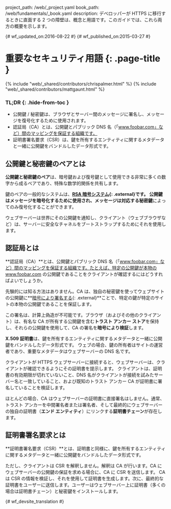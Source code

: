 project_path: /web/_project.yaml
book_path: /web/fundamentals/_book.yaml
description: デベロッパーが HTTPS に移行するときに直面する 2 つの障壁は、概念と用語です。このガイドでは、これら両方の概要を示します。

{# wf_updated_on:2016-08-22 #}
{# wf_published_on:2015-03-27 #}

# 重要なセキュリティ用語 {: .page-title }

{% include "web/_shared/contributors/chrispalmer.html" %}
{% include "web/_shared/contributors/mattgaunt.html" %}
  
### TL;DR {: .hide-from-toc }

* 公開鍵 / 秘密鍵は、ブラウザとサーバー間のメッセージに署名し、メッセージを復号化するために使用されます。
* 認証局（CA）とは、公開鍵とパブリック DNS 名（「www.foobar.com」など）間のマッピングを保証する組織です。
* 証明書署名要求（CSR）は、鍵を所有するエンティティに関するメタデータと一緒に公開鍵をバンドルしたデータ形式です。

##  公開鍵と秘密鍵のペアとは

**公開鍵と秘密鍵のペア**は、暗号鍵および復号鍵として使用できる非常に多くの数字から成るペアであり、特殊な数学的関係を共有します。

鍵のペアの一般的なシステムは、**[RSA 暗号システム](https://en.wikipedia.org/wiki/RSA_(cryptosystem)){: .external}**です。
**公開鍵**はメッセージを暗号化するために使用され、メッセージは対応する**秘密鍵**によってのみ復号化することができます。

ウェブサーバーは世界にその公開鍵を通知し、クライアント（ウェブブラウザなど）は、サーバーに安全なチャネルをブートストラップするためにそれを使用します。



##  認証局とは

**認証局（CA）**とは、公開鍵とパブリック DNS 名（「www.foobar.com」など）間のマッピングを保証する組織です。たとえば、特定の公開鍵が本物の www.foobar.com の公開鍵であることをクライアントが確認するにはどうすればよいでしょうか。


先験的には知る方法はありません。CA は、独自の秘密鍵を使ってウェブサイトの公開鍵に**[暗号により署名する](https://en.wikipedia.org/wiki/RSA_(cryptosystem)#Signing_messages){: .external}**ことで、特定の鍵が特定のサイトの本物の公開鍵であることを保証します。



この署名は、計算上偽造が不可能です。ブラウザ（およびその他のクライアント）は、有名な CA が所有する公開鍵を含む**トラスト アンカー ストア**を保持し、それらの公開鍵を使用して、CA の署名を**暗号により検証**します。




**X.509 証明書**は、鍵を所有するエンティティに関するメタデータと一緒に公開鍵をバンドルしたデータ形式です。
ウェブの場合、鍵の所有者はサイトの運営者であり、重要なメタデータはウェブサーバーの DNS 名です。

クライアントが HTTPS ウェブサーバーに接続すると、ウェブサーバーは、クライアントが確認できるようにその証明書を提示します。
クライアントは、証明書の有効期限が切れていないこと、DNS 名がクライアントが接続を試みたサーバー名と一致していること、および既知のトラスト アンカー CA が証明書に署名していることを検証します。


ほとんどの場合、CA はウェブサーバーの証明書に直接署名はしません。通常、トラスト アンカーを中間署名者または署名者、そして最終的にウェブサーバーの独自の証明書（**エンド エンティティ**）にリンクする**証明書チェーン**が存在します。




##  証明書署名要求とは

**証明書署名要求（CSR）**とは、証明書と同様に、鍵を所有するエンティティに関するメタデータと一緒に公開鍵をバンドルしたデータ形式です。

ただし、クライアントは CSR を解釈しません。解釈は CA が行います。CA にウェブサーバーの公開鍵の保証を求める場合に、CA に CSR を送信します。
CA は CSR の情報を検証し、それを使用して証明書を生成します。次に、最終的な証明書をユーザーに送信します。ユーザーはウェブサーバー上に証明書（多くの場合は証明書チェーン）と秘密鍵をインストールします。





{# wf_devsite_translation #}
